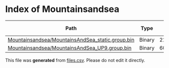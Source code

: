 # Index of Mountainsandsea

| Path | Type | Size | Format | Language | DiE Info | Notes | Hash |
| --- | --- | --- | --- | --- | --- | --- | --- |
| [Mountainsandsea/MountainsAndSea_static.group.bin](./Mountainsandsea/MountainsAndSea_static.group.bin) | Binary | 215008 |  |  |  |  | 753d4fb82ec69128148b8a5539811ac7634faae2cb20b7af01b3b49f12bef2a7 |
| [Mountainsandsea/MountainsAndSea_UP9.group.bin](./Mountainsandsea/MountainsAndSea_UP9.group.bin) | Binary | 601237 |  |  |  |  | 5208161ad0acd3d06445936b77676fc947fcd7a8bbd25a183314ff868f8b3422 |


This file was **generated** from [files.csv](../../../../../../../../../files.csv). Please do not edit it directly.
